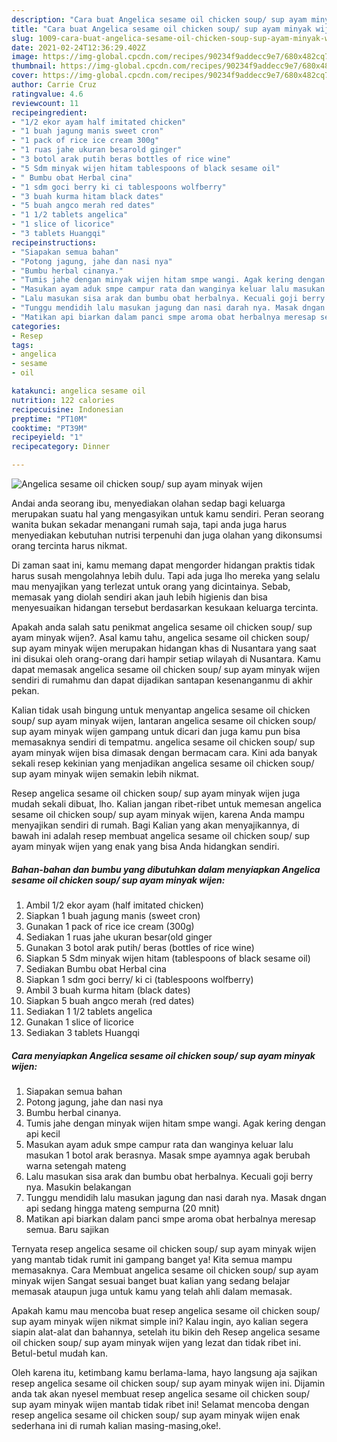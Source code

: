 ```yaml
---
description: "Cara buat Angelica sesame oil chicken soup/ sup ayam minyak wijen yang enak dan Mudah Dibuat"
title: "Cara buat Angelica sesame oil chicken soup/ sup ayam minyak wijen yang enak dan Mudah Dibuat"
slug: 1009-cara-buat-angelica-sesame-oil-chicken-soup-sup-ayam-minyak-wijen-yang-enak-dan-mudah-dibuat
date: 2021-02-24T12:36:29.402Z
image: https://img-global.cpcdn.com/recipes/90234f9addecc9e7/680x482cq70/angelica-sesame-oil-chicken-soup-sup-ayam-minyak-wijen-foto-resep-utama.jpg
thumbnail: https://img-global.cpcdn.com/recipes/90234f9addecc9e7/680x482cq70/angelica-sesame-oil-chicken-soup-sup-ayam-minyak-wijen-foto-resep-utama.jpg
cover: https://img-global.cpcdn.com/recipes/90234f9addecc9e7/680x482cq70/angelica-sesame-oil-chicken-soup-sup-ayam-minyak-wijen-foto-resep-utama.jpg
author: Carrie Cruz
ratingvalue: 4.6
reviewcount: 11
recipeingredient:
- "1/2 ekor ayam half imitated chicken"
- "1 buah jagung manis sweet cron"
- "1 pack of rice ice cream 300g"
- "1 ruas jahe ukuran besarold ginger"
- "3 botol arak putih beras bottles of rice wine"
- "5 Sdm minyak wijen hitam tablespoons of black sesame oil"
- " Bumbu obat Herbal cina"
- "1 sdm goci berry ki ci tablespoons wolfberry"
- "3 buah kurma hitam black dates"
- "5 buah angco merah red dates"
- "1 1/2 tablets angelica"
- "1 slice of licorice"
- "3 tablets Huangqi"
recipeinstructions:
- "Siapakan semua bahan"
- "Potong jagung, jahe dan nasi nya"
- "Bumbu herbal cinanya."
- "Tumis jahe dengan minyak wijen hitam smpe wangi. Agak kering dengan api kecil"
- "Masukan ayam aduk smpe campur rata dan wanginya keluar lalu masukan 1 botol arak berasnya. Masak smpe ayamnya agak berubah warna setengah mateng"
- "Lalu masukan sisa arak dan bumbu obat herbalnya. Kecuali goji berry nya. Masukin belakangan"
- "Tunggu mendidih lalu masukan jagung dan nasi darah nya. Masak dngan api sedang hingga mateng sempurna (20 mnit)"
- "Matikan api biarkan dalam panci smpe aroma obat herbalnya meresap semua. Baru sajikan"
categories:
- Resep
tags:
- angelica
- sesame
- oil

katakunci: angelica sesame oil 
nutrition: 122 calories
recipecuisine: Indonesian
preptime: "PT10M"
cooktime: "PT39M"
recipeyield: "1"
recipecategory: Dinner

---
```



![Angelica sesame oil chicken soup/ sup ayam minyak wijen](https://img-global.cpcdn.com/recipes/90234f9addecc9e7/680x482cq70/angelica-sesame-oil-chicken-soup-sup-ayam-minyak-wijen-foto-resep-utama.jpg)

Andai anda seorang ibu, menyediakan olahan sedap bagi keluarga merupakan suatu hal yang mengasyikan untuk kamu sendiri. Peran seorang  wanita bukan sekadar menangani rumah saja, tapi anda juga harus menyediakan kebutuhan nutrisi terpenuhi dan juga olahan yang dikonsumsi orang tercinta harus nikmat.

Di zaman  saat ini, kamu memang dapat mengorder hidangan praktis tidak harus susah mengolahnya lebih dulu. Tapi ada juga lho mereka yang selalu mau menyajikan yang terlezat untuk orang yang dicintainya. Sebab, memasak yang diolah sendiri akan jauh lebih higienis dan bisa menyesuaikan hidangan tersebut berdasarkan kesukaan keluarga tercinta. 



Apakah anda salah satu penikmat angelica sesame oil chicken soup/ sup ayam minyak wijen?. Asal kamu tahu, angelica sesame oil chicken soup/ sup ayam minyak wijen merupakan hidangan khas di Nusantara yang saat ini disukai oleh orang-orang dari hampir setiap wilayah di Nusantara. Kamu dapat memasak angelica sesame oil chicken soup/ sup ayam minyak wijen sendiri di rumahmu dan dapat dijadikan santapan kesenanganmu di akhir pekan.

Kalian tidak usah bingung untuk menyantap angelica sesame oil chicken soup/ sup ayam minyak wijen, lantaran angelica sesame oil chicken soup/ sup ayam minyak wijen gampang untuk dicari dan juga kamu pun bisa memasaknya sendiri di tempatmu. angelica sesame oil chicken soup/ sup ayam minyak wijen bisa dimasak dengan bermacam cara. Kini ada banyak sekali resep kekinian yang menjadikan angelica sesame oil chicken soup/ sup ayam minyak wijen semakin lebih nikmat.

Resep angelica sesame oil chicken soup/ sup ayam minyak wijen juga mudah sekali dibuat, lho. Kalian jangan ribet-ribet untuk memesan angelica sesame oil chicken soup/ sup ayam minyak wijen, karena Anda mampu menyajikan sendiri di rumah. Bagi Kalian yang akan menyajikannya, di bawah ini adalah resep membuat angelica sesame oil chicken soup/ sup ayam minyak wijen yang enak yang bisa Anda hidangkan sendiri.

<!--inarticleads1-->

##### Bahan-bahan dan bumbu yang dibutuhkan dalam menyiapkan Angelica sesame oil chicken soup/ sup ayam minyak wijen:

1. Ambil 1/2 ekor ayam (half imitated chicken)
1. Siapkan 1 buah jagung manis (sweet cron)
1. Gunakan 1 pack of rice ice cream (300g)
1. Sediakan 1 ruas jahe ukuran besar(old ginger
1. Gunakan 3 botol arak putih/ beras (bottles of rice wine)
1. Siapkan 5 Sdm minyak wijen hitam (tablespoons of black sesame oil)
1. Sediakan  Bumbu obat Herbal cina
1. Siapkan 1 sdm goci berry/ ki ci (tablespoons wolfberry)
1. Ambil 3 buah kurma hitam (black dates)
1. Siapkan 5 buah angco merah (red dates)
1. Sediakan 1 1/2 tablets angelica
1. Gunakan 1 slice of licorice
1. Sediakan 3 tablets Huangqi




<!--inarticleads2-->

##### Cara menyiapkan Angelica sesame oil chicken soup/ sup ayam minyak wijen:

1. Siapakan semua bahan
1. Potong jagung, jahe dan nasi nya
1. Bumbu herbal cinanya.
1. Tumis jahe dengan minyak wijen hitam smpe wangi. Agak kering dengan api kecil
1. Masukan ayam aduk smpe campur rata dan wanginya keluar lalu masukan 1 botol arak berasnya. Masak smpe ayamnya agak berubah warna setengah mateng
1. Lalu masukan sisa arak dan bumbu obat herbalnya. Kecuali goji berry nya. Masukin belakangan
1. Tunggu mendidih lalu masukan jagung dan nasi darah nya. Masak dngan api sedang hingga mateng sempurna (20 mnit)
1. Matikan api biarkan dalam panci smpe aroma obat herbalnya meresap semua. Baru sajikan




Ternyata resep angelica sesame oil chicken soup/ sup ayam minyak wijen yang mantab tidak rumit ini gampang banget ya! Kita semua mampu memasaknya. Cara Membuat angelica sesame oil chicken soup/ sup ayam minyak wijen Sangat sesuai banget buat kalian yang sedang belajar memasak ataupun juga untuk kamu yang telah ahli dalam memasak.

Apakah kamu mau mencoba buat resep angelica sesame oil chicken soup/ sup ayam minyak wijen nikmat simple ini? Kalau ingin, ayo kalian segera siapin alat-alat dan bahannya, setelah itu bikin deh Resep angelica sesame oil chicken soup/ sup ayam minyak wijen yang lezat dan tidak ribet ini. Betul-betul mudah kan. 

Oleh karena itu, ketimbang kamu berlama-lama, hayo langsung aja sajikan resep angelica sesame oil chicken soup/ sup ayam minyak wijen ini. Dijamin anda tak akan nyesel membuat resep angelica sesame oil chicken soup/ sup ayam minyak wijen mantab tidak ribet ini! Selamat mencoba dengan resep angelica sesame oil chicken soup/ sup ayam minyak wijen enak sederhana ini di rumah kalian masing-masing,oke!.

